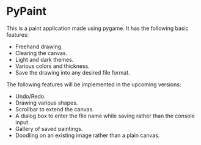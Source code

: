 # PyPaint

This is a paint application made using pygame. It has the following basic features:
- Freehand drawing.
- Clearing the canvas.
- Light and dark themes.
- Various colors and thickness.
- Save the drawing into any desired file format.

The following features will be implemented in the upcoming versions:
- Undo/Redo.
- Drawing various shapes.
- Scrollbar to extend the canvas.
- A dialog box to enter the file name while saving rather than the console input.
- Gallery of saved paintings.
- Doodling on an existing image rather than a plain canvas.
